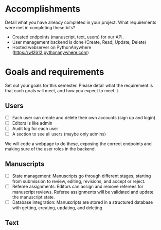 # Accomplishments
Detail what you have already completed in your project. What requirements were met in completing these bits?
- Created endpoints (manuscript, text, users) for our API.
- User management backend is done (Create, Read, Update, Delete)
- Hosted webserver on PythonAnywhere (https://wl2612.pythonanywhere.com)

# Goals and requirements
Set out your goals for this semester. Please detail what the requirement is that each goals will meet, and how you expect to meet it.

## Users
- [ ] Each user can create and delete their own accounts (sign up and login)
- [ ] Editors is like admin
- [ ] Audit log for each user
- [ ] A section to see all users (maybe only admins)

We will code a webpage to do these, exposing the correct endpoints and making sure of the user roles in the backend.


## Manuscripts
- [ ] State management: Manuscripts go through different stages, starting from submission to review, editing, revisions, and accept or reject. 
- [ ] Referee assignments: Editors can assign and remove referees for manuscript reviews. Referee assignments will be validated and update the manuscript state.
- [ ] Database integration: Manuscripts are stored in a structured database with getting, creating, updating, and deleting.

## Text
